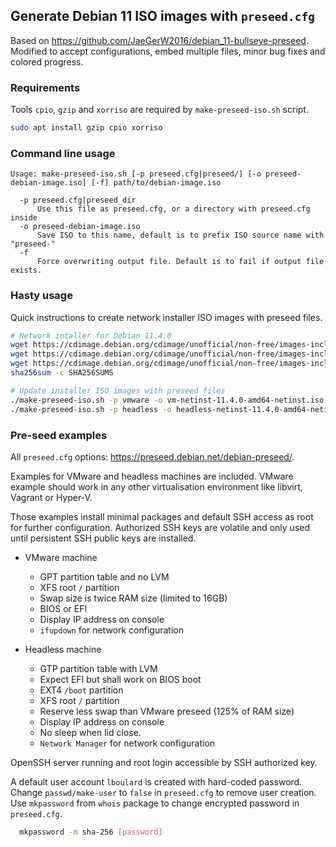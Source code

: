 
## Generate Debian 11 ISO images with `preseed.cfg`

Based on <https://github.com/JaeGerW2016/debian_11-bullseye-preseed>.
Modified to accept configurations, embed multiple files, minor bug fixes and
colored progress.

### Requirements

Tools `cpio`, `gzip` and `xorriso` are required by `make-preseed-iso.sh` script.

```sh
sudo apt install gzip cpio xorriso
```

### Command line usage

```text
Usage: make-preseed-iso.sh [-p preseed.cfg|preseed/] [-o preseed-debian-image.iso] [-f] path/to/debian-image.iso

  -p preseed.cfg|preseed_dir
      Use this file as preseed.cfg, or a directory with preseed.cfg inside
  -o preseed-debian-image.iso
      Save ISO to this name, default is to prefix ISO source name with "preseed-"
  -f
      Force overwriting output file. Default is to fail if output file exists.
```


### Hasty usage

Quick instructions to create network installer ISO images with preseed files.

```sh
# Network intaller for Debian 11.4.0
wget https://cdimage.debian.org/cdimage/unofficial/non-free/images-including-firmware/11.4.0+nonfree/amd64/iso-cd/SHA256SUMS
wget https://cdimage.debian.org/cdimage/unofficial/non-free/images-including-firmware/11.4.0+nonfree/amd64/iso-cd/SHA256SUMS.sign
wget https://cdimage.debian.org/cdimage/unofficial/non-free/images-including-firmware/11.4.0+nonfree/amd64/iso-cd/firmware-11.4.0-amd64-netinst.iso
sha256sum -c SHA256SUMS

# Update installer ISO images with preseed files
./make-preseed-iso.sh -p vmware -o vm-netinst-11.4.0-amd64-netinst.iso firmware-11.4.0-amd64-netinst.iso
./make-preseed-iso.sh -p headless -o headless-netinst-11.4.0-amd64-netinst.iso firmware-11.4.0-amd64-netinst.iso
```


### Pre-seed examples

All `preseed.cfg` options: <https://preseed.debian.net/debian-preseed/>.

Examples for VMware and headless machines are included. VMware example should
work in any other virtualisation environment like libvirt, Vagrant or Hyper-V.

Those examples install minimal packages and default SSH access as root for
further configuration. Authorized SSH keys are volatile and only used until
persistent SSH public keys are installed.

- VMware machine
    - GPT partition table and no LVM
    - XFS root `/` partition
    - Swap size is twice RAM size (limited to 16GB)
    - BIOS or EFI
    - Display IP address on console
    - `ifupdown` for network configuration

- Headless machine
    - GTP partition table with LVM
    - Expect EFI but shall work on BIOS boot
    - EXT4 `/boot` partition
    - XFS root `/` partition
    - Reserve less swap than VMware preseed (125% of RAM size)
    - Display IP address on console
    - No sleep when lid close.
    - `Network Manager` for network configuration

OpenSSH server running and root login accessible by SSH authorized key.

A default user account `lboulard` is created with hard-coded password.
Change `passwd/make-user` to `false` in `preseed.cfg` to remove user creation.
Use `mkpassword` from `whois` package to change encrypted password in
`preseed.cfg`.

```sh
  mkpassword -m sha-256 [password]
```
